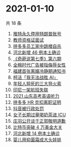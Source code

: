 # 2021-01-10

共 18 条

<!-- BEGIN ZHIHUSEARCH -->
<!-- 最后更新时间 Sun Jan 10 2021 14:22:46 GMT+0800 (CST) -->
1. [推特永久停用特朗普账号](https://www.zhihu.com/search?q=特朗普推特)
1. [教师资格证面试](https://www.zhihu.com/search?q=教资面试)
1. [拼多多员工家中跳楼自杀](https://www.zhihu.com/search?q=拼多多员工跳楼)
1. [河北新增 46 例本土确诊](https://www.zhihu.com/search?q=河北疫情)
1. [《奇葩说第七季》第六期](https://www.zhihu.com/search?q=奇葩说第七季)
1. [全棉时代广告被指侮辱女性](https://www.zhihu.com/search?q=全棉时代)
1. [福建首张离婚冷静期通知书](https://www.zhihu.com/search?q=离婚冷静期)
1. [柯洁「我无法战胜 AI」](https://www.zhihu.com/search?q=柯洁)
1. [年轻人猝死的三大导火索](https://www.zhihu.com/search?q=年轻人猝死)
1. [印尼一架航班失联](https://www.zhihu.com/search?q=印尼航班失联)
1. [2021 山东高考英语听力](https://www.zhihu.com/search?q=山东高考听力)
1. [拼多多 HR 克扣离职证明](https://www.zhihu.com/search?q=拼多多离职)
1. [抖音被行政处罚](https://www.zhihu.com/search?q=抖音)
1. [女子长期过量喝奶茶进 ICU](https://www.zhihu.com/search?q=喝奶茶进icu)
1. [庄羽公开谈于正郭敬明道歉](https://www.zhihu.com/search?q=郭敬明道歉)
1. [比特币突破 4 万美金大关](https://www.zhihu.com/search?q=比特币)
1. [河北新增 14 例本土确诊](https://www.zhihu.com/search?q=河北新增)
1. [婴儿用抑菌霜成大头娃娃](https://www.zhihu.com/search?q=婴儿抑菌霜)
<!-- END ZHIHUSEARCH -->
